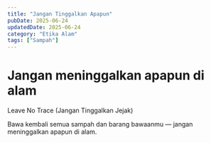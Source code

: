 ```yaml
---
title: "Jangan Tinggalkan Apapun"
pubDate: 2025-06-24
updatedDate: 2025-06-24
category: "Etika Alam"
tags: ["Sampah"]
---
```


# Jangan meninggalkan apapun di alam

Leave No Trace (Jangan Tinggalkan Jejak)

Bawa kembali semua sampah dan barang bawaanmu — jangan meninggalkan apapun di alam.